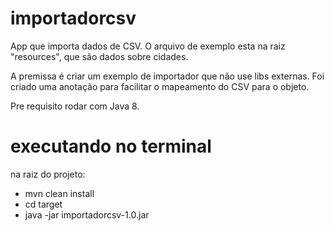 # importadorcsv
App que importa dados de CSV. O arquivo de exemplo esta na raiz "resources", que são dados sobre cidades.

A premissa é criar um exemplo de importador que não use libs externas.
Foi criado uma anotação para facilitar o mapeamento do CSV para o objeto.

Pre requisito rodar com Java 8.

# executando no terminal
na raiz do projeto:

+ mvn clean install
+ cd target
+ java -jar importadorcsv-1.0.jar
